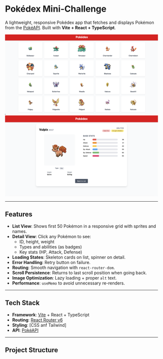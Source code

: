 # Pokédex Mini-Challenge

A lightweight, responsive Pokédex app that fetches and displays Pokémon from the [PokéAPI](https://pokeapi.co/). Built with **Vite + React + TypeScript**.

![Pokédex Demo](./src/assets/pokimon.png)
![Pokédex Demo](./src/assets/details.png)

---

## Features

- **List View**: Shows first 50 Pokémon in a responsive grid with sprites and names.
- **Detail View**: Click any Pokémon to see:
  - ID, height, weight
  - Types and abilities (as badges)
  - Key stats (HP, Attack, Defense)
- **Loading States**: Skeleton cards on list, spinner on detail.
- **Error Handling**: Retry button on failure.
- **Routing**: Smooth navigation with `react-router-dom`.
- **Scroll Persistence**: Returns to last scroll position when going back.
- **Image Optimization**: Lazy loading + proper `alt` text.
- **Performance**: `useMemo` to avoid unnecessary re-renders.

---

## Tech Stack

- **Framework**: [Vite](https://vitejs.dev/) + React + TypeScript
- **Routing**: [React Router v6](https://reactrouter.com/)
- **Styling**: [CSS anf Tailwind]
- **API**: [PokéAPI](https://pokeapi.co/)

---

## Project Structure
